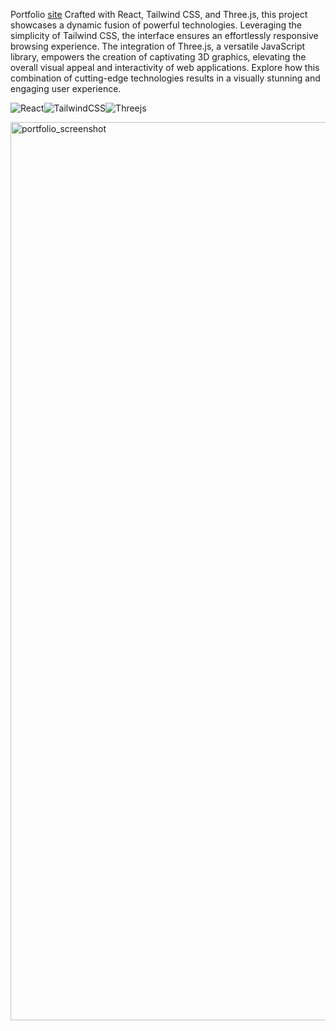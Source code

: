 Portfolio [site](https://www.rickiedixon.com/) 
Crafted with React, Tailwind CSS, and Three.js, this project showcases a dynamic fusion of powerful technologies. Leveraging the simplicity of Tailwind CSS, the interface ensures an effortlessly responsive browsing experience. The integration of Three.js, a versatile JavaScript library, empowers the creation of captivating 3D graphics, elevating the overall visual appeal and interactivity of web applications. Explore how this combination of cutting-edge technologies results in a visually stunning and engaging user experience.

![React](https://img.shields.io/badge/react-%2320232a.svg?style=for-the-badge&logo=react&logoColor=%2361DAFB)![TailwindCSS](https://img.shields.io/badge/tailwindcss-%2338B2AC.svg?style=for-the-badge&logo=tailwind-css&logoColor=white)![Threejs](https://img.shields.io/badge/threejs-black?style=for-the-badge&logo=three.js&logoColor=white)

<img width="1437" alt="portfolio_screenshot" src="https://github.com/RDixonCodes/portfolioV2/assets/73620531/e75339e8-ba44-447f-9193-5dc5e4bebd49">

